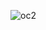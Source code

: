 ![oc2](https://github.com/omkaroc27/omkaroc27/assets/77641172/25103d94-1e5f-4cb9-a27b-99ede3bf0530)

<!--
**omkaroc27/omkaroc27** is a ✨ _special_ ✨ repository because its `README.md` (this file) appears on your GitHub profile.

Here are some ideas to get you started:

- 🔭 I’m currently working on ...
- 🌱 I’m currently learning ...
- 👯 I’m looking to collaborate on ...
- 🤔 I’m looking for help with ...
- 💬 Ask me about ...
- 📫 How to reach me: ...
- 😄 Pronouns: ...
- ⚡ Fun fact: ...
-->
